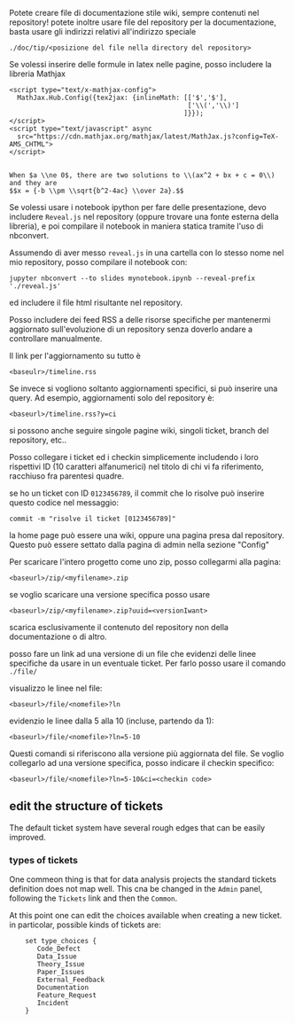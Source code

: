 Potete creare file di documentazione stile wiki, sempre contenuti nel repository! potete inoltre usare file del repository per la documentazione, basta usare gli indirizzi relativi all'indirizzo speciale

    ./doc/tip/<posizione del file nella directory del repository>

Se volessi inserire delle formule in latex nelle pagine, posso includere la libreria Mathjax

    <script type="text/x-mathjax-config">
      MathJax.Hub.Config({tex2jax: {inlineMath: [['$','$'], 
                                                 ['\\(','\\)']
                                                ]}});
    </script>
    <script type="text/javascript" async
      src="https://cdn.mathjax.org/mathjax/latest/MathJax.js?config=TeX-AMS_CHTML">
    </script>


    When $a \\ne 0$, there are two solutions to \\(ax^2 + bx + c = 0\\) and they are
    $$x = {-b \\pm \\sqrt{b^2-4ac} \\over 2a}.$$

Se volessi usare i notebook ipython per fare delle presentazione, devo includere `Reveal.js` nel repository 
(oppure trovare una fonte esterna della libreria), e poi compilare il notebook in maniera statica tramite l'uso di nbconvert.

Assumendo di aver messo `reveal.js` in una cartella con lo stesso nome nel mio repository, posso compilare il notebook con:

    jupyter nbconvert --to slides mynotebook.ipynb --reveal-prefix './reveal.js'

ed includere il file html risultante nel repository.

Posso includere dei feed RSS a delle risorse specifiche per mantenermi 
aggiornato sull'evoluzione di un repository senza doverlo andare a controllare manualmente.

Il link per l'aggiornamento su tutto è

    <baseulr>/timeline.rss

Se invece si vogliono soltanto aggiornamenti specifici, si può inserire una query. Ad esempio, aggiornamenti solo del repository è:

    <baseurl>/timeline.rss?y=ci

si possono anche seguire singole pagine wiki, singoli ticket, branch del repository, etc..

Posso collegare i ticket ed i checkin simplicemente includendo i loro rispettivi ID 
(10 caratteri alfanumerici) nel titolo di chi vi fa riferimento, racchiuso fra parentesi quadre.

se ho un ticket con ID `0123456789`, il commit che lo risolve può inserire questo codice nel messaggio:

    commit -m "risolve il ticket [0123456789]"

la home page può essere una wiki, oppure una pagina presa dal repository.
Questo può essere settato dalla pagina di admin nella sezione "Config"

Per scaricare l'intero progetto come uno zip, posso collegarmi alla pagina:

    <baseurl>/zip/<myfilename>.zip

se voglio scaricare una versione specifica posso usare

    <baseurl>/zip/<myfilename>.zip?uuid=<versionIwant>

scarica esclusivamente il contenuto del repository non della documentazione o di altro.

posso fare un link ad una versione di un file che evidenzi delle linee specifiche da usare in un eventuale ticket.
Per farlo posso usare il comando `./file/`

visualizzo le linee nel file:

    <baseurl>/file/<nomefile>?ln

evidenzio le linee dalla 5 alla 10 (incluse, partendo da 1):

    <baseurl>/file/<nomefile>?ln=5-10

Questi comandi si riferiscono alla versione più aggiornata del file.
Se voglio collegarlo ad una versione specifica, posso indicare il checkin specifico:

    <baseurl>/file/<nomefile>?ln=5-10&ci=<checkin code>
    
## edit the structure of tickets

The default ticket system have several rough edges that can be easily improved.

### types of tickets

One commeon thing is that for data analysis projects the standard tickets definition does not map well.
This cna be changed in the `Admin` panel, following the `Tickets` link and then the `Common`.

At this point one can edit the choices available when creating a new ticket.
in particolar, possible kinds of tickets are:

        set type_choices {
           Code_Defect
           Data_Issue
           Theory_Issue
           Paper_Issues
           External_Feedback
           Documentation
           Feature_Request
           Incident
        }
